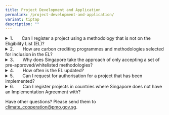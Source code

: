 ```yaml
---
title: Project Development and Application
permalink: /project-development-and-application/
variant: tiptap
description: ""
---
```

<div data-type="detailGroup" class="isomer-accordion isomer-accordion-white">
<details class="isomer-details">
<summary>1.&nbsp;&nbsp;&nbsp;&nbsp;&nbsp;&nbsp; Can I register a project using
a methodology that is not on the Eligibility List (EL)?</summary>
<div data-type="detailsContent" class="isomer-details-content">
<p></p>
<p>No. Projects must use carbon credit programmes and methodologies listed
on the eligibility list at the point of submission.</p>
</div>
</details>
<details class="isomer-details">
<summary>2.&nbsp;&nbsp;&nbsp;&nbsp;&nbsp;&nbsp; How are carbon crediting programmes
and methodologies selected for inclusion in the EL?</summary>
<div data-type="detailsContent" class="isomer-details-content">
<p></p>
<p>Singapore takes reference from reputable international standards such
as the Carbon Offsetting and Reduction Scheme for International Aviation
(CORSIA) in the development of the EL.</p>
<p>&nbsp;Please note that the EL differs by host country as accepted methodologies
would have to fulfill the requirements of the host countries.&nbsp;</p>
</div>
</details>
<details class="isomer-details">
<summary>3.&nbsp;&nbsp;&nbsp;&nbsp;&nbsp;&nbsp; Why does Singapore take the approach
of only accepting a set of pre-approved/whitelisted methodologies?</summary>
<div data-type="detailsContent" class="isomer-details-content">
<p></p>
<p>This approach allows Singapore to tap on Carbon Crediting Programmes’
(CCPs) capabilities in ensuring that ICCs are robustly validated, verified,
issued and retired. It also enables faster time-to-market given that the
methodologies are already published, and streamlines the registration process
given industry’s familiarity.</p>
</div>
</details>
<details class="isomer-details">
<summary>4.&nbsp;&nbsp;&nbsp;&nbsp;&nbsp;&nbsp; How often is the EL updated?</summary>
<div data-type="detailsContent" class="isomer-details-content">
<p>The EL is reviewed regularly to maintain relevance and uphold the required
environmental integrity standards. Updates will be made to the relevant
pages whenever available.</p>
</div>
</details>
<details class="isomer-details">
<summary>5.&nbsp;&nbsp;&nbsp;&nbsp;&nbsp;&nbsp; Can I request for authorisation
for a project that has been implemented?</summary>
<div data-type="detailsContent" class="isomer-details-content">
<p>Yes, existing projects that have already been implemented may still be
considered for authorisation, provided they meet both countries’ applicable
domestic laws, regulations and administrative framework.</p>
</div>
</details>
<details class="isomer-details">
<summary>6.&nbsp;&nbsp;&nbsp;&nbsp;&nbsp;&nbsp; Can I register projects in countries
where Singapore does not have an Implementation Agreement with?</summary>
<div data-type="detailsContent" class="isomer-details-content">
<p>Only carbon credits generated in countries where Singapore has an Implementation
Agreement can be authorised and transferred as Internationally Transferable
Mitigation Outcomes (ITMOs), in compliance with Article 6 of the Paris
Agreement.</p>
<p>Singapore is actively engaging partner countries to sign and effect Implementation
Agreements on carbon credit collaboration.</p>
</div>
</details>
</div>
<p>Have other questions? Please send them to <a href="mailto:climate_cooperation@pmo.gov.sg" rel="noopener noreferrer nofollow" target="_blank">climate_cooperation@pmo.gov.sg</a>.</p>